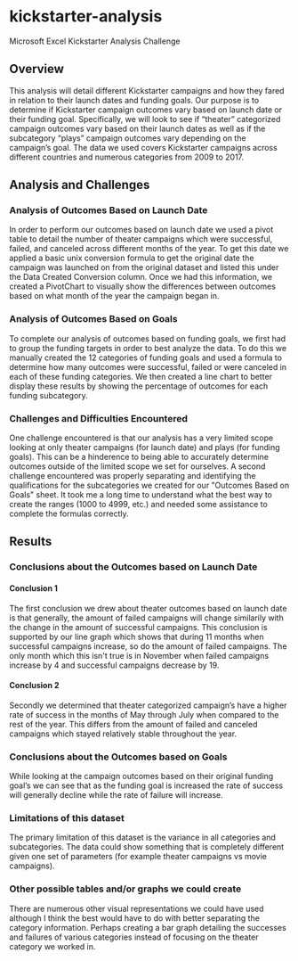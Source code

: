 # kickstarter-analysis
Microsoft Excel Kickstarter Analysis Challenge

## Overview
	   
This analysis will detail different Kickstarter campaigns and how they fared in relation to their launch dates and funding goals. Our purpose is to determine if Kickstarter campaign outcomes vary based on launch date or their funding goal. Specifically, we will look to see if “theater” categorized campaign outcomes vary based on their launch dates as well as if the subcategory “plays” campaign outcomes vary depending on the campaign’s goal. The data we used covers Kickstarter campaigns across different countries and numerous categories from 2009 to 2017.

## Analysis and Challenges

### Analysis of Outcomes Based on Launch Date

In order to perform our outcomes based on launch date we used a pivot table to detail the number of theater campaigns which were successful, failed, and canceled across different months of the year. To get this date we applied a basic unix conversion formula to get the original date the campaign was launched on from the original dataset and listed this under the Data Created Conversion column.  Once we had this information, we created a PivotChart to visually show the differences between outcomes based on what month of the year the campaign began in. 
  
### Analysis of Outcomes Based on Goals

To complete our analysis of outcomes based on funding goals, we first had to group the funding targets in order to best analyze the data. To do this we manually created the 12 categories of funding goals and used a formula to determine how many outcomes were successful, failed or were canceled in each of these funding categories. We then created a line chart to better display these results by showing the percentage of outcomes for each funding subcategory.   
  
### Challenges and Difficulties Encountered
	
One challenge encountered is that our analysis has a very limited scope looking at only theater campaigns (for launch date) and plays (for funding goals). This can be a hinderence to being able to accurately determine outcomes outside of the limited scope we set for ourselves. A second challenge encountered was properly separating and identifying the qualifications for the subcategories we created for our "Outcomes Based on Goals" sheet. It took me a long time to understand what the best way to create the ranges (1000 to 4999, etc.) and needed some assistance to complete the formulas correctly.

## Results

### Conclusions about the Outcomes based on Launch Date

#### Conclusion 1

The first conclusion we drew about theater outcomes based on launch date is that generally, the amount of failed campaigns will change similarily with the change in the amount of successful campaigns. This conclusion is supported by our line graph which shows that during 11 months when successful campaigns increase, so do the amount of failed campaigns. The only month which this isn't true is in November when failed campaigns increase by 4 and successful campaigns decrease by 19. 

#### Conclusion 2

Secondly we determined that theater categorized campaign’s have a higher rate of success in the months of May through July when compared to the rest of the year. This differs from the amount of failed and canceled campaigns which stayed relatively stable throughout the year. 

### Conclusions about the Outcomes based on Goals

While looking at the campaign outcomes based on their original funding goal’s we can see that as the funding goal is increased the rate of success will generally decline while the rate of failure will increase.

### Limitations of this dataset

The primary limitation of this dataset is the variance in all categories and subcategories. The data could show something that is completely different given one set of parameters (for example theater campaigns vs movie campaigns). 

### Other possible tables and/or graphs we could create
	
There are numerous other visual representations we could have used although I think the best would have to do with better separating the category information. Perhaps creating a bar graph detailing the successes and failures of various categories instead of focusing on the theater category we worked in.
